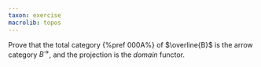 ```yaml
---
taxon: exercise
macrolib: topos
---
```


Prove that the total category {%pref 000A%} of $\overline{B}$ is the
arrow category $B^{\to}$, and the projection is the *domain* functor.
